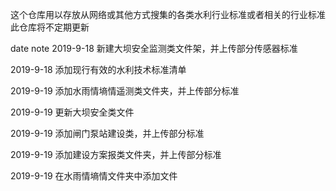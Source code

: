 这个仓库用以存放从网络或其他方式搜集的各类水利行业标准或者相关的行业标准
此仓库将不定期更新

date 	        	note
2019-9-18			新建大坝安全监测类文件架，并上传部分传感器标准

2019-9-18			添加现行有效的水利技术标准清单

2019-9-19			添加水雨情墒情遥测类文件夹，并上传部分标准

2019-9-19			更新大坝安全类文件

2019-9-19			添加闸门泵站建设类，并上传部分标准

2019-9-19			添加建设方案报类文件夹，并上传部分标准

2019-9-19			在水雨情墒情文件夹中添加文件